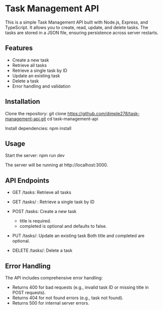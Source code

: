 # Task Management API
This is a simple Task Management API built with Node.js, Express, and TypeScript. It allows you to create, read, update, and delete tasks. The tasks are stored in a JSON file, ensuring persistence across server restarts.

## Features
* Create a new task
* Retrieve all tasks
* Retrieve a single task by ID
* Update an existing task
* Delete a task
* Error handling and validation

## Installation
Clone the repository:
git clone https://github.com/dimple278/task-management-api.git
cd task-management-api

Install dependencies:
npm install

## Usage
Start the server:
npm run dev

The server will be running at http://localhost:3000.

## API Endpoints
* GET /tasks: Retrieve all tasks

* GET /tasks/
: Retrieve a single task by ID

* POST /tasks: Create a new task
  * title is required.
  * completed is optional and defaults to false.

* PUT /tasks/:
  Update an existing task
  Both title and completed are optional.
* DELETE /tasks/:
    Delete a task

## Error Handling
The API includes comprehensive error handling:
* Returns 400 for bad requests (e.g., invalid task ID or missing title in POST requests).
* Returns 404 for not found errors (e.g., task not found).
* Returns 500 for internal server errors.
